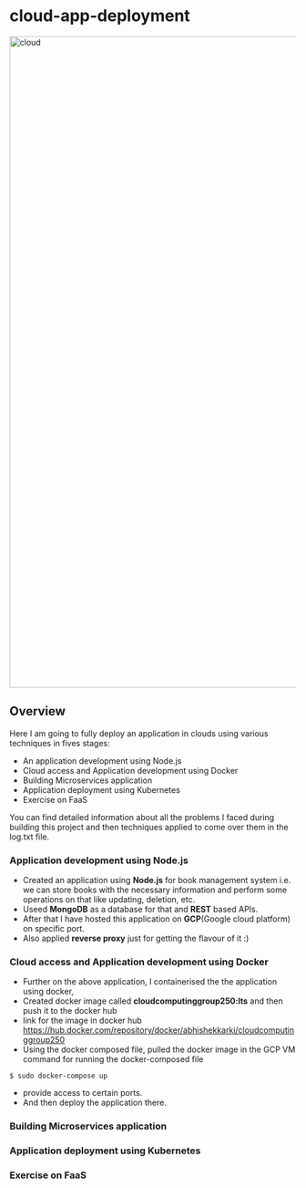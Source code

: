 # cloud-app-deployment

<img width="1142" alt="cloud" src="https://user-images.githubusercontent.com/47475044/170841797-ba91a12a-a8da-4b9e-83d1-c90cff0e3b08.png">




## Overview
Here I am going to fully deploy an application in clouds using various techniques in fives stages:
- An application development using Node.js
- Cloud access and Application development using Docker
- Building Microservices application
- Application deployment using Kubernetes
- Exercise on FaaS


You can find detailed information about all the problems I faced during building this project and then techniques applied to come over them in the log.txt file.


### Application development using Node.js
- Created an application using **Node.js** for book management system i.e. we can store books with the necessary information and perform some operations on that like updating, deletion, etc.
- Useed **MongoDB** as a database for that and **REST** based APIs.
- After that I have hosted this application on **GCP**(Google cloud platform) on specific port.
- Also applied **reverse proxy** just for getting the flavour of it :)

### Cloud access and Application development using Docker
- Further on the above application, I containerised the the application using docker,
- Created docker image called **cloudcomputinggroup250:lts** and then push it to the docker hub
- link for the image in docker hub https://hub.docker.com/repository/docker/abhishekkarki/cloudcomputinggroup250
- Using the docker composed file, pulled the docker image in the GCP VM
command for running the docker-composed file
```
$ sudo docker-compose up
```
- provide access to certain ports.
- And then deploy the application there.


### Building Microservices application
### Application deployment using Kubernetes
### Exercise on FaaS

